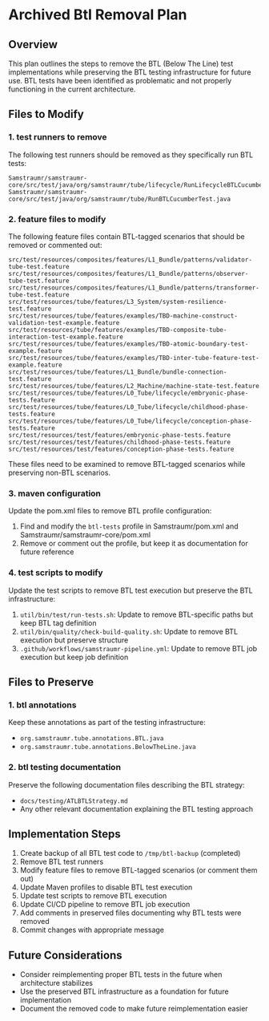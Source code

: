 <!--
Copyright (c) 2025 Eric C. Mumford (@heymumford)

This software was developed with analytical assistance from AI tools 
including Claude 3.7 Sonnet, Claude Code, and Google Gemini Deep Research,
which were used as paid services. All intellectual property rights 
remain exclusively with the copyright holder listed above.

Licensed under the Mozilla Public License 2.0
-->


# Archived Btl Removal Plan

## Overview

This plan outlines the steps to remove the BTL (Below The Line) test implementations while preserving the BTL testing infrastructure for future use. BTL tests have been identified as problematic and not properly functioning in the current architecture.

## Files to Modify

### 1. test runners to remove

The following test runners should be removed as they specifically run BTL tests:

```
Samstraumr/samstraumr-core/src/test/java/org/samstraumr/tube/lifecycle/RunLifecycleBTLCucumberTest.java
Samstraumr/samstraumr-core/src/test/java/org/samstraumr/tube/RunBTLCucumberTest.java
```

### 2. feature files to modify

The following feature files contain BTL-tagged scenarios that should be removed or commented out:

```
src/test/resources/composites/features/L1_Bundle/patterns/validator-tube-test.feature
src/test/resources/composites/features/L1_Bundle/patterns/observer-tube-test.feature
src/test/resources/composites/features/L1_Bundle/patterns/transformer-tube-test.feature
src/test/resources/tube/features/L3_System/system-resilience-test.feature
src/test/resources/tube/features/examples/TBD-machine-construct-validation-test-example.feature
src/test/resources/tube/features/examples/TBD-composite-tube-interaction-test-example.feature
src/test/resources/tube/features/examples/TBD-atomic-boundary-test-example.feature
src/test/resources/tube/features/examples/TBD-inter-tube-feature-test-example.feature
src/test/resources/tube/features/L1_Bundle/bundle-connection-test.feature
src/test/resources/tube/features/L2_Machine/machine-state-test.feature
src/test/resources/tube/features/L0_Tube/lifecycle/embryonic-phase-tests.feature
src/test/resources/tube/features/L0_Tube/lifecycle/childhood-phase-tests.feature
src/test/resources/tube/features/L0_Tube/lifecycle/conception-phase-tests.feature
src/test/resources/test/features/embryonic-phase-tests.feature
src/test/resources/test/features/childhood-phase-tests.feature
src/test/resources/test/features/conception-phase-tests.feature
```

These files need to be examined to remove BTL-tagged scenarios while preserving non-BTL scenarios.

### 3. maven configuration

Update the pom.xml files to remove BTL profile configuration:

1. Find and modify the `btl-tests` profile in Samstraumr/pom.xml and Samstraumr/samstraumr-core/pom.xml
2. Remove or comment out the profile, but keep it as documentation for future reference

### 4. test scripts to modify

Update the test scripts to remove BTL test execution but preserve the BTL infrastructure:

1. `util/bin/test/run-tests.sh`: Update to remove BTL-specific paths but keep BTL tag definition
2. `util/bin/quality/check-build-quality.sh`: Update to remove BTL execution but preserve structure
3. `.github/workflows/samstraumr-pipeline.yml`: Update to remove BTL job execution but keep job definition

## Files to Preserve

### 1. btl annotations

Keep these annotations as part of the testing infrastructure:

- `org.samstraumr.tube.annotations.BTL.java`
- `org.samstraumr.tube.annotations.BelowTheLine.java`

### 2. btl testing documentation

Preserve the following documentation files describing the BTL strategy:

- `docs/testing/ATLBTLStrategy.md`
- Any other relevant documentation explaining the BTL testing approach

## Implementation Steps

1. Create backup of all BTL test code to `/tmp/btl-backup` (completed)
2. Remove BTL test runners
3. Modify feature files to remove BTL-tagged scenarios (or comment them out)
4. Update Maven profiles to disable BTL test execution
5. Update test scripts to remove BTL execution
6. Update CI/CD pipeline to remove BTL job execution
7. Add comments in preserved files documenting why BTL tests were removed
8. Commit changes with appropriate message

## Future Considerations

- Consider reimplementing proper BTL tests in the future when architecture stabilizes
- Use the preserved BTL infrastructure as a foundation for future implementation
- Document the removed code to make future reimplementation easier
